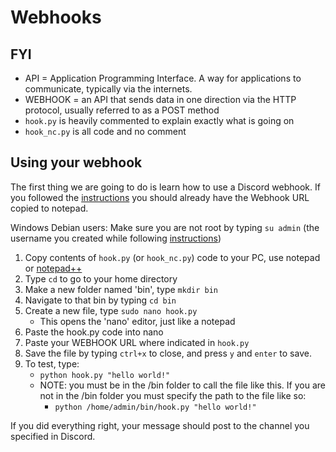 # Webhooks
## FYI
- API = Application Programming Interface. A way for applications to communicate, typically via the internets.
- WEBHOOK = an API that sends data in one direction via the HTTP protocol, usually referred to as a POST method
- `hook.py` is heavily commented to explain exactly what is going on
- `hook_nc.py` is all code and no comment

## Using your webhook
The first thing we are going to do is learn how to use a Discord webhook. If you followed the [instructions](../instructions) you should already have the Webhook URL copied to notepad. 
<!--
1. Copy `hook.py` (or `hook_nc.py`) code to your PC, use notepad or [notepad++](https://notepad-plus-plus.org/downloads/)
2. Paste your WEBHOOK URL where indicated in `hook.py`
3. Save `hook.py` to your desktop in a folder named `seabe`
4. From the Windows Command Prompt, type 
   - `python c:\users\YOUR-USERNAME\Desktop\seabe\hook.py "hello world!"`
-->

Windows Debian users: Make sure you are not root by typing `su admin` (the username you created while following [instructions](../instructions))
1. Copy contents of `hook.py` (or `hook_nc.py`) code to your PC, use notepad or [notepad++](https://notepad-plus-plus.org/downloads/)
2. Type `cd` to go to your home directory
3. Make a new folder named 'bin', type `mkdir bin`
4. Navigate to that bin by typing `cd bin`
5. Create a new file, type `sudo nano hook.py`
   - This opens the 'nano' editor, just like a notepad
6. Paste the hook.py code into nano
7. Paste your WEBHOOK URL where indicated in `hook.py`
8. Save the file by typing `ctrl+x` to close, and press `y` and `enter` to save.
9. To test, type:
   - `python hook.py "hello world!"`
   - NOTE: you must be in the /bin folder to call the file like this. If you are not in the /bin folder you must specify the path to the file like so:
     - `python /home/admin/bin/hook.py "hello world!"`

If you did everything right, your message should post to the channel you specified in Discord.
